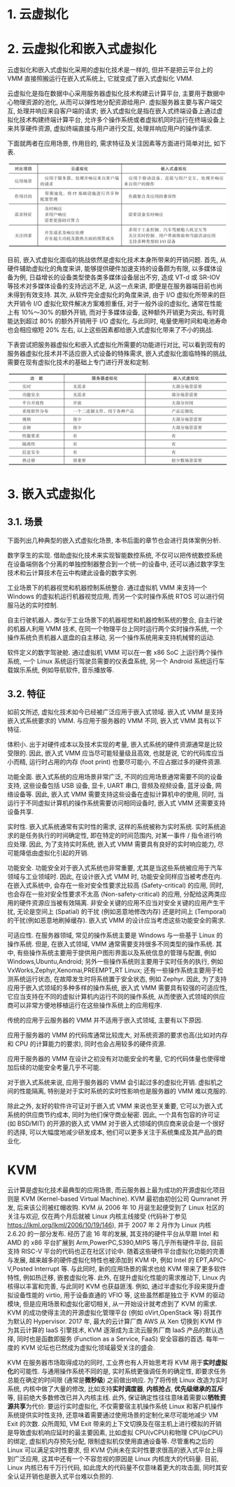 
# 1. 云虚拟化

# 2. 云虚拟化和嵌入式虚拟化

云虚拟化和嵌入式虚拟化采用的虚拟化技术是一样的, 但并不是把云平台上的 VMM 直接照搬运行在嵌入式系统上, 它就变成了嵌入式虚拟化 VMM.

云虚拟化是指在数据中心采用服务器虚拟化技术构建云计算平台, 主要用于数据中心物理资源的池化, 从而可以弹性地分配资源给用户. 虚拟服务器主要与客户端交互, 处理并响应来自客户端的请求; 嵌入式虚拟化是指在嵌入式终端设备上通过虚拟化技术构建终端计算平台, 允许多个操作系统或者虚拟机同时运行在终端设备上来共享硬件资源, 虚拟终端直接与用户进行交互, 处理并响应用户的操作请求.

下面就两者在应用场景, 作用目的, 需求特征及关注因素等方面进行简单对比, 如下表.

![2024-10-22-17-47-36.png](./images/2024-10-22-17-47-36.png)

目前, 嵌入式虚拟化面临的挑战依然是虚拟化技术本身所带来的开销问题. 首先, 从硬件辅助虚拟化的角度来讲, 能够提供硬件加速支持的设备颇为有限, 以多媒体设备为例, 日益增长的设备类型使各类多媒体设备层出不穷, 造成 VT-d 或 SR-IOV 等技术对多媒体设备的支持远远不足, 从这一点来讲, 即便是在服务器端目前也尚未得到有效支持. 其次, 从软件完全虚拟化的角度来讲, 由于 I/O 虚拟化所带来的巨大开销令 I/O 虚拟化软件解决方案难担重任, 对于一般外设的虚拟化, 通常在性能上有 10%～30% 的额外开销, 而对于多媒体设备, 这种额外开销更为突出, 有时竟能达到超过 80% 的额外开销用于 I/O 虚拟化, 与此同时, 电量使用时间和电池寿命也会相应缩短 20% 左右, 以上这些因素都给嵌入式虚拟化带来了不小的挑战.

下表尝试把服务器虚拟化和嵌入式虚拟化所需要的功能进行对比, 可以看到现有的服务器虚拟化技术并不适应嵌入式设备的特殊需求, 嵌入式虚拟化面临特殊的挑战, 需要在现有虚拟化技术的基础上专门进行开发和定制.

![2024-10-22-17-48-21.png](./images/2024-10-22-17-48-21.png)

# 3. 嵌入式虚拟化

## 3.1. 场景

下面列出几种典型的嵌入式虚拟化场景, 本书后面的章节也会进行具体案例分析.

数字孪生的实现. 借助虚拟化技术来实现智能数控系统, 不仅可以把传统数控系统在设备端侧各个分离的单独控制器整合到一个统一的设备中, 还可以通过数字孪生技术和云计算技术在云中构建此设备的数字实例.

工业场景下的机器视觉和机器控制系统整合. 通过虚拟机 VMM 来支持一个 Windows 的虚拟机运行机器视觉应用, 而另一个实时操作系统 RTOS 可以进行伺服马达的实时控制.

自主行驶机器人. 类似于工业场景下的机器视觉和机器控制系统的整合, 自主行驶的机器人利用 VMM 技术, 在同一个物理平台上同时运行两个实时操作系统, 一个操作系统负责机器人底盘的自主移动, 另一个操作系统用来支持机械臂的运动.

软件定义的数字驾驶舱. 通过虚拟机 VMM 可以在一套 x86 SoC 上运行两个操作系统, 一个 Linux 系统运行驾驶员需要的仪表盘系统, 另一个 Android 系统运行车载娱乐系统, 例如导航软件, 音乐播放等.

## 3.2. 特征

如前文所述, 虚拟化技术如今已经被广泛应用于嵌入式领域. 嵌入式 VMM 是支持嵌入式系统要求的 VMM. 与应用于服务器的 VMM 不同, 嵌入式 VMM 具有以下特征.

体积小. 出于对硬件成本以及技术实现的考量, 嵌入式系统的硬件资源通常是比较受限的. 因此, 嵌入式 VMM 应当尽可能轻量级且高效, 也就是说, 它的代码库应当小而精, 运行时占用的内存 (foot print) 也要尽可能小, 不应占据过多的硬件资源.

功能全面. 嵌入式系统的应用场景非常广泛, 不同的应用场景通常需要不同的设备支持, 这些设备包括 USB 设备, 显卡, UART 串口, 音频及视频设备, 蓝牙设备, 网络设备等. 因此, 嵌入式 VMM 需要支持这些设备在虚拟计算机中的使用, 同时, 当运行于不同虚拟计算机的操作系统需要访问相同设备时, 嵌入式 VMM 还需要支持设备共享.

实时性. 嵌入式系统通常有实时性的需求, 这样的系统被称为实时系统. 实时系统追求的是任务执行的时间确定性, 即在特定的时间范围内, 对某一事件 / 指令进行响应处理. 因此, 为了支持实时系统, 嵌入式 VMM 需要具有良好的实时响应能力, 尽可能降低由虚拟化引起的开销.

功能安全. 功能安全对于嵌入式系统也非常重要, 尤其是当这些系统被应用于汽车领域与工业领域时. 因此, 在设计嵌入式 VMM 时, 功能安全同样应当被考虑在内. 在嵌入式系统中, 会存在一些对安全性要求比较高 (Safety-critical) 的应用, 同时, 也会存在一些对安全性要求不太高 (Non-safety-critical) 的应用, 分配给这两类应用的硬件资源应当被有效隔离. 非安全关键的应用不应当对安全关键的应用产生干扰, 无论是空间上 (Spatial) 的干扰 (例如恶意地修改内存) 还是时间上 (Temporal) 的干扰(例如恶意地刷掉缓存)​. 嵌入式 VMM 的设计应当考虑这些功能安全的需求.

可适应性. 在服务器领域, 常见的操作系统主要是 Windows 与一些基于 Linux 的操作系统. 但是, 在嵌入式领域, VMM 通常需要支持很多不同类型的操作系统. 其中, 有些操作系统主要用于提供用户图形界面以及系统信息的管理与配置, 例如 Windows,Ubuntu,Android; 另外一些操作系统则主要用于实时任务的执行, 例如 VxWorks,Zephyr,Xenomai,PREEMPT_RT Linux; 还有一些操作系统主要用于检测系统运行状态, 在故障发生时将系统置于安全状态, 例如 Zephyr. 因此, 为了支持应用于嵌入式领域的多种多样的操作系统, 嵌入式 VMM 需要具有较强的可适应性, 它应当支持在不同的虚拟计算机内运行不同的操作系统, 从而使嵌入式领域的供应商可以非常方便地移植运行在这些操作系统上的应用程序.

传统的应用于云服务器的 VMM 并不适用于嵌入式领域, 主要有以下原因.

应用于服务器的 VMM 的代码库通常比较庞大, 对系统资源的要求也高(比如对内存和 CPU 的计算能力的要求)​, 同时也会占用较多的硬件资源.

应用于服务器的 VMM 在设计之初没有对功能安全的考量, 它的代码体量也使得增加后续的功能安全考量几乎不可能.

对于嵌入式系统来说, 应用于服务器的 VMM 会引起过多的虚拟化开销. 虚拟机之间的性能隔离, 特别是对于实时系统的实时性影响也是服务器的 VMM 难以克服的.

除此之外, 友好的软件许可证对于嵌入式 VMM 来说也至关重要, 它可以为嵌入式系统的供应商节约成本, 同时为他们保守商业秘密. 因此, 一个具有包容的许可证 (如 BSD/MIT) 的开源的嵌入式 VMM 对于嵌入式领域的供应商来说会是一个很好的选择, 可以大幅度地减少研发成本, 他们可以更多关注于系统集成及其产品的商业化.

# KVM

云计算是虚拟化技术最典型的应用场景, 而云服务器上最为成功的开源虚拟化项目则是 KVM (Kernel-based Virtual Machine). KVM 最初由初创公司 Qumranet 开发, 后来该公司被红帽收购. KVM 从 2006 年 10 月诞生起便受到了 Linux 社区的关注与欢迎, 仅在两个月后就被 Linux 内核主线接受 (代码补丁参见 https://lkml.org/lkml/2006/10/19/146), 并于 2007 年 2 月作为 Linux 内核 2.6.20 的一部分发布. 经历了逾 16 年的发展, 其支持的硬件平台从早期 Intel 和 AMD 的 x86 平台扩展到 Arm,PowerPC,S390,MIPS 等几乎所有硬件平台, 目前支持 RISC-V 平台的代码也正在社区讨论中. 随着这些硬件平台虚拟化功能的完善与发展, 越来越多的硬件虚拟化特性也被添加到 KVM 中, 例如 Intel 的 EPT,APIC-V,Posted Interrupt 等. 与此同时, 新的应用场景的需求也给 KVM 带来了更多软件特性, 例如热迁移, 嵌套虚拟化等. 此外, 在提升虚拟化性能的需求推动下, Linux 内核得以丰富和完善, 与此同时 KVM 也获益匪浅. 例如, 通过半虚拟化手段来提升虚拟设备性能的 virtio, 用于设备直通的 VFIO 等, 这些虽然都是独立于 KVM 的驱动模块, 但是应用场景和虚拟化密切相关, 从一开始设计就考虑到了 KVM 的需求. KVM 的成功使得主流的开源虚拟化管理平台 (例如 oVirt,OpenStack 等) 将其作为默认的 Hypervisor. 2017 年, 最大的云计算厂商 AWS 从 Xen 切换到 KVM 作为其云计算的 IaaS 引擎技术, KVM 逐渐成为主流云服务厂商 IaaS 产品的默认选择, 同时也是函数即服务 (Function as a Service, FaaS) 安全容器的首选. 每年一度的 KVM 论坛也已然成为虚拟化领域最受关注的盛会.

KVM 在服务器市场取得成功的同时, 工业界也有人开始思考将 KVM 用于**实时虚拟化**的可能性. 与通用操作系统不同的是, 实时系统更强调任务的确定性, 即要求任务总能在确定的时间限 (通常是**微秒级**) 之前做出响应. 为了将传统 Linux 改造为实时系统, 内核中做了大量的修改, 比如支持**实时调度器**, **内核抢占**, **优先级继承的互斥**等, 目前绝大多数修改已并入内核主线. 此外, 保证确定性往往意味着需要以**牺牲资源共享**为代价. 要运行实时虚拟化, 不仅需要宿主机操作系统 Linux 和客户机操作系统提供实时性支持, 还意味着需要通过使用场景的定制化来尽可能地减少 VM Exit 的次数. 众所周知, VM Exit 带来的上下文切换及在宿主机上进行模拟的开销是导致虚拟机响应延时的最主要因素, 比如虚拟 CPU(vCPU)和物理 CPU(pCPU)的绑定, 虚拟机内存预先分配, 限制虚拟机仅使用直通设备等. 尽管重构之后的 Linux 可以满足实时性要求, 但 KVM 仍尚未在实时性要求很高的嵌入式平台上得到广泛应用, 这其中还有一个不容忽视的原因是 Linux 内核庞大的代码量. 目前, Linux 内核已有千万行代码, 如此庞大的代码量不仅意味着更大的攻击面, 同时其安全认证开销也是嵌入式平台难以负担的.

